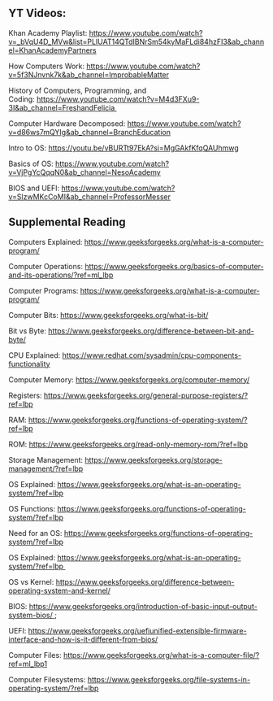 ## YT Videos:

Khan Academy Playlist: https://www.youtube.com/watch?v=_bVqU4D_MVw&list=PLIUAT14QTdIBNrSm54kyMaFLdi84hzFI3&ab_channel=KhanAcademyPartners

How Computers Work: https://www.youtube.com/watch?v=5f3NJnvnk7k&ab_channel=ImprobableMatter

History of Computers, Programming, and Coding: https://www.youtube.com/watch?v=M4d3FXu9-3I&ab_channel=FreshandFelicia 

Computer Hardware Decomposed: https://www.youtube.com/watch?v=d86ws7mQYIg&ab_channel=BranchEducation

Intro to OS: https://youtu.be/vBURTt97EkA?si=MgGAkfKfqQAUhmwg

Basics of OS: https://www.youtube.com/watch?v=VjPgYcQqqN0&ab_channel=NesoAcademy

BIOS and UEFI: https://www.youtube.com/watch?v=SlzwMKcCoMI&ab_channel=ProfessorMesser



## Supplemental Reading

Computers Explained: https://www.geeksforgeeks.org/what-is-a-computer-program/

Computer Operations: https://www.geeksforgeeks.org/basics-of-computer-and-its-operations/?ref=ml_lbp

Computer Programs: https://www.geeksforgeeks.org/what-is-a-computer-program/

Computer Bits: https://www.geeksforgeeks.org/what-is-bit/

Bit vs Byte: https://www.geeksforgeeks.org/difference-between-bit-and-byte/

CPU Explained: https://www.redhat.com/sysadmin/cpu-components-functionality

Computer Memory: https://www.geeksforgeeks.org/computer-memory/

Registers: https://www.geeksforgeeks.org/general-purpose-registers/?ref=lbp

RAM: https://www.geeksforgeeks.org/functions-of-operating-system/?ref=lbp

ROM: https://www.geeksforgeeks.org/read-only-memory-rom/?ref=lbp

Storage Management: https://www.geeksforgeeks.org/storage-management/?ref=lbp

OS Explained: https://www.geeksforgeeks.org/what-is-an-operating-system/?ref=lbp

OS Functions: https://www.geeksforgeeks.org/functions-of-operating-system/?ref=lbp

Need for an OS: https://www.geeksforgeeks.org/functions-of-operating-system/?ref=lbp

OS Explained: https://www.geeksforgeeks.org/what-is-an-operating-system/?ref=lbp 

OS vs Kernel: https://www.geeksforgeeks.org/difference-between-operating-system-and-kernel/

BIOS: https://www.geeksforgeeks.org/introduction-of-basic-input-output-system-bios/ ;

UEFI: https://www.geeksforgeeks.org/uefiunified-extensible-firmware-interface-and-how-is-it-different-from-bios/

Computer Files: https://www.geeksforgeeks.org/what-is-a-computer-file/?ref=ml_lbp1

Computer Filesystems: https://www.geeksforgeeks.org/file-systems-in-operating-system/?ref=lbp
